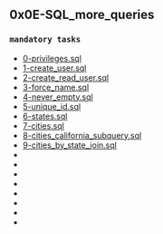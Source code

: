 ## 0x0E-SQL_more_queries

### `mandatory tasks`

* [0-privileges.sql]()
* [1-create_user.sql]()
* [2-create_read_user.sql]()
* [3-force_name.sql]()
* [4-never_empty.sql]()
* [5-unique_id.sql]()
* [6-states.sql]()
* [7-cities.sql]()
* [8-cities_california_subquery.sql]()
* [9-cities_by_state_join.sql]()
* []()
* []()
* []()
* []()
* []()
* []()
* []()
* []()
